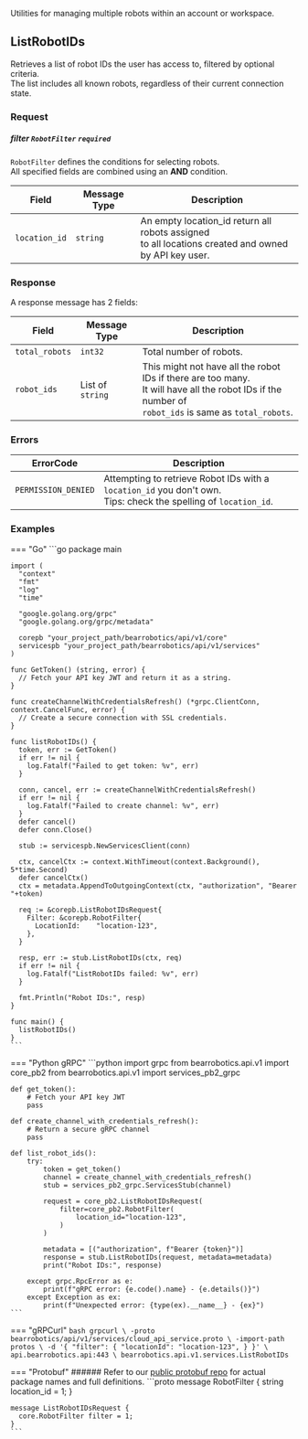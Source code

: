 Utilities for managing multiple robots within an account or workspace.

## ListRobotIDs 
Retrieves a list of robot IDs the user has access to, filtered by optional criteria. <br />
The list includes all known robots, regardless of their current connection state. <br />

### Request
##### filter `RobotFilter` `required`
`RobotFilter` defines the conditions for selecting robots. <br/>
All specified fields are combined using an **AND** condition. 


| Field | Message Type | Description |
|------|------|-------------|
|`location_id`| `string`|An empty location_id return all robots assigned <br />to all locations created and owned by API key user.  |

### Response
A response message has 2 fields: <br/>

| Field | Message Type | Description |
|------|------|-------------|
|`total_robots`| `int32`| Total number of robots. |
|`robot_ids`| List of `string` | This might not have all the robot IDs if there are too many.<br /> It will have all the robot IDs if the number of <br /> `robot_ids` is same as `total_robots`. |


### Errors
| ErrorCode  | Description |
|------------|-------------|
| `PERMISSION_DENIED` | Attempting to retrieve Robot IDs with a `location_id` you don't own. <br /> Tips: check the spelling of `location_id`.|

### Examples
=== "Go"
    ```go
    package main

    import (
      "context"
      "fmt"
      "log"
      "time"

      "google.golang.org/grpc"
      "google.golang.org/grpc/metadata"

      corepb "your_project_path/bearrobotics/api/v1/core"
      servicespb "your_project_path/bearrobotics/api/v1/services"
    )

    func GetToken() (string, error) {
      // Fetch your API key JWT and return it as a string.
    }

    func createChannelWithCredentialsRefresh() (*grpc.ClientConn, context.CancelFunc, error) {
      // Create a secure connection with SSL credentials.
    }

    func listRobotIDs() {
      token, err := GetToken()
      if err != nil {
        log.Fatalf("Failed to get token: %v", err)
      }

      conn, cancel, err := createChannelWithCredentialsRefresh()
      if err != nil {
        log.Fatalf("Failed to create channel: %v", err)
      }
      defer cancel()
      defer conn.Close()

      stub := servicespb.NewServicesClient(conn)

      ctx, cancelCtx := context.WithTimeout(context.Background(), 5*time.Second)
      defer cancelCtx()
      ctx = metadata.AppendToOutgoingContext(ctx, "authorization", "Bearer "+token)

      req := &corepb.ListRobotIDsRequest{
        Filter: &corepb.RobotFilter{
          LocationId:    "location-123",
        },
      }

      resp, err := stub.ListRobotIDs(ctx, req)
      if err != nil {
        log.Fatalf("ListRobotIDs failed: %v", err)
      }

      fmt.Println("Robot IDs:", resp)
    }

    func main() {
      listRobotIDs()
    }
    ```

=== "Python gRPC"
    ```python
    import grpc
    from bearrobotics.api.v1 import core_pb2
    from bearrobotics.api.v1 import services_pb2_grpc

    def get_token():
        # Fetch your API key JWT
        pass

    def create_channel_with_credentials_refresh():
        # Return a secure gRPC channel
        pass

    def list_robot_ids():
        try:
            token = get_token()
            channel = create_channel_with_credentials_refresh()
            stub = services_pb2_grpc.ServicesStub(channel)

            request = core_pb2.ListRobotIDsRequest(
                filter=core_pb2.RobotFilter(
                    location_id="location-123",
                )
            )

            metadata = [("authorization", f"Bearer {token}")]
            response = stub.ListRobotIDs(request, metadata=metadata)
            print("Robot IDs:", response)

        except grpc.RpcError as e:
            print(f"gRPC error: {e.code().name} - {e.details()}")
        except Exception as ex:
            print(f"Unexpected error: {type(ex).__name__} - {ex}")
    ```

=== "gRPCurl"
    ```bash
    grpcurl \
      -proto bearrobotics/api/v1/services/cloud_api_service.proto \
      -import-path protos \
      -d '{
        "filter": {
          "locationId": "location-123",
        }
      }' \
      api.bearrobotics.api:443 \
      bearrobotics.api.v1.services.ListRobotIDs
    ```

=== "Protobuf"
    ###### Refer to our [public protobuf repo](https://github.com/bearrobotics-public/cloud/tree/v1.0) for actual package names and full definitions.
    ```proto
    message RobotFilter {
      string location_id = 1;
    }

    message ListRobotIDsRequest {
      core.RobotFilter filter = 1;
    }
    ```

